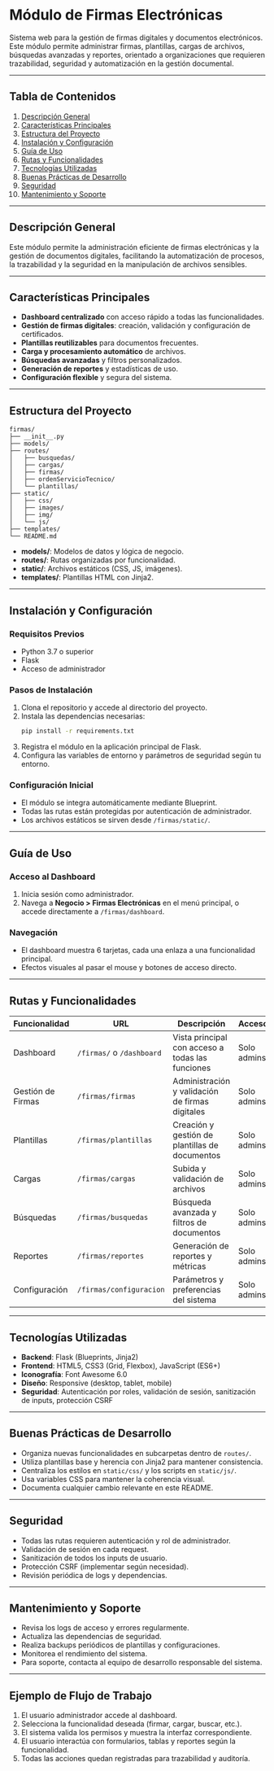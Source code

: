 # Módulo de Firmas Electrónicas

Sistema web para la gestión de firmas digitales y documentos electrónicos. Este módulo permite administrar firmas, plantillas, cargas de archivos, búsquedas avanzadas y reportes, orientado a organizaciones que requieren trazabilidad, seguridad y automatización en la gestión documental.

---

## Tabla de Contenidos

1. [Descripción General](#descripción-general)
2. [Características Principales](#características-principales)
3. [Estructura del Proyecto](#estructura-del-proyecto)
4. [Instalación y Configuración](#instalación-y-configuración)
5. [Guía de Uso](#guía-de-uso)
6. [Rutas y Funcionalidades](#rutas-y-funcionalidades)
7. [Tecnologías Utilizadas](#tecnologías-utilizadas)
8. [Buenas Prácticas de Desarrollo](#buenas-prácticas-de-desarrollo)
9. [Seguridad](#seguridad)
10. [Mantenimiento y Soporte](#mantenimiento-y-soporte)

---

## Descripción General

Este módulo permite la administración eficiente de firmas electrónicas y la gestión de documentos digitales, facilitando la automatización de procesos, la trazabilidad y la seguridad en la manipulación de archivos sensibles.

---

## Características Principales

- **Dashboard centralizado** con acceso rápido a todas las funcionalidades.
- **Gestión de firmas digitales**: creación, validación y configuración de certificados.
- **Plantillas reutilizables** para documentos frecuentes.
- **Carga y procesamiento automático** de archivos.
- **Búsquedas avanzadas** y filtros personalizados.
- **Generación de reportes** y estadísticas de uso.
- **Configuración flexible** y segura del sistema.

---

## Estructura del Proyecto

```
firmas/
├── __init__.py
├── models/
├── routes/
│   ├── busquedas/
│   ├── cargas/
│   ├── firmas/
│   ├── ordenServicioTecnico/
│   └── plantillas/
├── static/
│   ├── css/
│   ├── images/
│   ├── img/
│   └── js/
├── templates/
└── README.md
```

- **models/**: Modelos de datos y lógica de negocio.
- **routes/**: Rutas organizadas por funcionalidad.
- **static/**: Archivos estáticos (CSS, JS, imágenes).
- **templates/**: Plantillas HTML con Jinja2.

---

## Instalación y Configuración

### Requisitos Previos

- Python 3.7 o superior
- Flask
- Acceso de administrador

### Pasos de Instalación

1. Clona el repositorio y accede al directorio del proyecto.
2. Instala las dependencias necesarias:
   ```bash
   pip install -r requirements.txt
   ```
3. Registra el módulo en la aplicación principal de Flask.
4. Configura las variables de entorno y parámetros de seguridad según tu entorno.

### Configuración Inicial

- El módulo se integra automáticamente mediante Blueprint.
- Todas las rutas están protegidas por autenticación de administrador.
- Los archivos estáticos se sirven desde `/firmas/static/`.

---

## Guía de Uso

### Acceso al Dashboard

1. Inicia sesión como administrador.
2. Navega a **Negocio > Firmas Electrónicas** en el menú principal, o accede directamente a `/firmas/dashboard`.

### Navegación

- El dashboard muestra 6 tarjetas, cada una enlaza a una funcionalidad principal.
- Efectos visuales al pasar el mouse y botones de acceso directo.

---

## Rutas y Funcionalidades

| Funcionalidad         | URL                        | Descripción                                      | Acceso           |
|---------------------- |--------------------------- |--------------------------------------------------|------------------|
| Dashboard             | `/firmas/` o `/dashboard`  | Vista principal con acceso a todas las funciones  | Solo admins      |
| Gestión de Firmas     | `/firmas/firmas`           | Administración y validación de firmas digitales   | Solo admins      |
| Plantillas            | `/firmas/plantillas`       | Creación y gestión de plantillas de documentos    | Solo admins      |
| Cargas                | `/firmas/cargas`           | Subida y validación de archivos                   | Solo admins      |
| Búsquedas             | `/firmas/busquedas`        | Búsqueda avanzada y filtros de documentos         | Solo admins      |
| Reportes              | `/firmas/reportes`         | Generación de reportes y métricas                 | Solo admins      |
| Configuración         | `/firmas/configuracion`     | Parámetros y preferencias del sistema             | Solo admins      |

---

## Tecnologías Utilizadas

- **Backend**: Flask (Blueprints, Jinja2)
- **Frontend**: HTML5, CSS3 (Grid, Flexbox), JavaScript (ES6+)
- **Iconografía**: Font Awesome 6.0
- **Diseño**: Responsive (desktop, tablet, mobile)
- **Seguridad**: Autenticación por roles, validación de sesión, sanitización de inputs, protección CSRF

---

## Buenas Prácticas de Desarrollo

- Organiza nuevas funcionalidades en subcarpetas dentro de `routes/`.
- Utiliza plantillas base y herencia con Jinja2 para mantener consistencia.
- Centraliza los estilos en `static/css/` y los scripts en `static/js/`.
- Usa variables CSS para mantener la coherencia visual.
- Documenta cualquier cambio relevante en este README.

---

## Seguridad

- Todas las rutas requieren autenticación y rol de administrador.
- Validación de sesión en cada request.
- Sanitización de todos los inputs de usuario.
- Protección CSRF (implementar según necesidad).
- Revisión periódica de logs y dependencias.

---

## Mantenimiento y Soporte

- Revisa los logs de acceso y errores regularmente.
- Actualiza las dependencias de seguridad.
- Realiza backups periódicos de plantillas y configuraciones.
- Monitorea el rendimiento del sistema.
- Para soporte, contacta al equipo de desarrollo responsable del sistema.

---

## Ejemplo de Flujo de Trabajo

1. El usuario administrador accede al dashboard.
2. Selecciona la funcionalidad deseada (firmar, cargar, buscar, etc.).
3. El sistema valida los permisos y muestra la interfaz correspondiente.
4. El usuario interactúa con formularios, tablas y reportes según la funcionalidad.
5. Todas las acciones quedan registradas para trazabilidad y auditoría.


